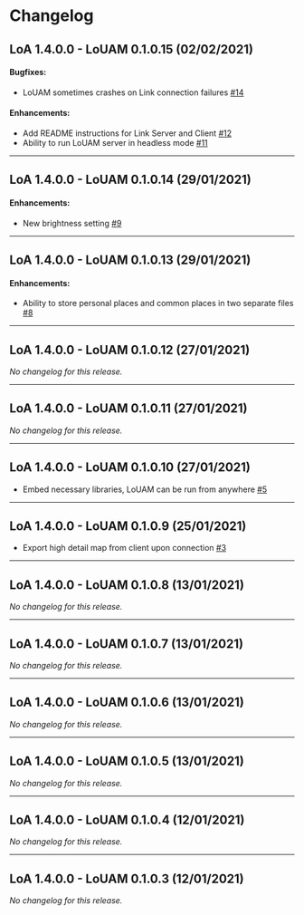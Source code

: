 # Changelog

## LoA 1.4.0.0 - LoUAM 0.1.0.15 (02/02/2021)

#### Bugfixes:

- LoUAM sometimes crashes on Link connection failures [#14](https://github.com/Lady-Binary/LoUAM/issues/14)

#### Enhancements:

- Add README instructions for Link Server and Client [#12](https://github.com/Lady-Binary/LoUAM/issues/12)
- Ability to run LoUAM server in headless mode [#11](https://github.com/Lady-Binary/LoUAM/issues/11)

---

## LoA 1.4.0.0 - LoUAM 0.1.0.14 (29/01/2021)

#### Enhancements:

- New brightness setting [#9](https://github.com/Lady-Binary/LoUAM/issues/9)

---

## LoA 1.4.0.0 - LoUAM 0.1.0.13 (29/01/2021)

#### Enhancements:

- Ability to store personal places and common places in two separate files [#8](https://github.com/Lady-Binary/LoUAM/issues/8)

---

## LoA 1.4.0.0 - LoUAM 0.1.0.12 (27/01/2021)
*No changelog for this release.*

---

## LoA 1.4.0.0 - LoUAM 0.1.0.11 (27/01/2021)
*No changelog for this release.*

---

## LoA 1.4.0.0 - LoUAM 0.1.0.10 (27/01/2021)

- Embed necessary libraries, LoUAM can be run from anywhere [#5](https://github.com/Lady-Binary/LoUAM/issues/5)

---

## LoA 1.4.0.0 - LoUAM 0.1.0.9 (25/01/2021)

- Export high detail map from client upon connection [#3](https://github.com/Lady-Binary/LoUAM/issues/3)

---

## LoA 1.4.0.0 - LoUAM 0.1.0.8 (13/01/2021)
*No changelog for this release.*

---

## LoA 1.4.0.0 - LoUAM 0.1.0.7 (13/01/2021)
*No changelog for this release.*

---

## LoA 1.4.0.0 - LoUAM 0.1.0.6 (13/01/2021)
*No changelog for this release.*

---

## LoA 1.4.0.0 - LoUAM 0.1.0.5 (13/01/2021)
*No changelog for this release.*

---

## LoA 1.4.0.0 - LoUAM 0.1.0.4 (12/01/2021)
*No changelog for this release.*

---

## LoA 1.4.0.0 - LoUAM 0.1.0.3 (12/01/2021)
*No changelog for this release.*
